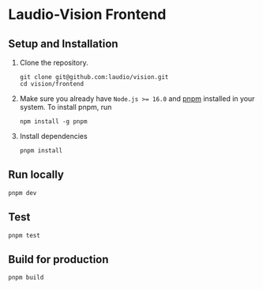 # Laudio-Vision Frontend

## Setup and Installation

1. Clone the repository.
   ```
   git clone git@github.com:laudio/vision.git
   cd vision/frontend
   ```
2. Make sure you already have `Node.js >= 16.0` and [pnpm](https://pnpm.io/6.x/installation) installed in your system.
   To install pnpm, run
   ```
   npm install -g pnpm
   ```
3. Install dependencies
   ```
   pnpm install
   ```

## Run locally

```
pnpm dev
```

## Test

```
pnpm test
```

## Build for production

```
pnpm build
```
